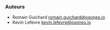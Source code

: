 ### Auteurs

- Romain Guichard <romain.guichard@osones.io>
- Kevin Lefevre <kevin.lefevre@osones.io>



